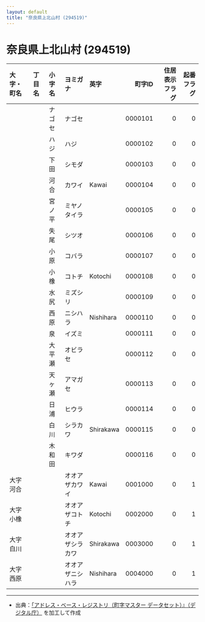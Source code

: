 ```yaml
---
layout: default
title: "奈良県上北山村 (294519)"
---
```


# 奈良県上北山村 (294519)

| 大字・町名 | 丁目名 | 小字名 | ヨミガナ | 英字 | 町字ID | 住居表示フラグ | 起番フラグ |
|:--------|:------|:------|:-----------------|:---------------------|--------:|----------:|--------:|
|  |  | ナゴセ | ナゴセ |  | 0000101 | 0 | 0 |
|  |  | ハジ | ハジ |  | 0000102 | 0 | 0 |
|  |  | 下田 | シモダ |  | 0000103 | 0 | 0 |
|  |  | 河合 | カワイ | Kawai | 0000104 | 0 | 0 |
|  |  | 宮ノ平 | ミヤノタイラ |  | 0000105 | 0 | 0 |
|  |  | 失尾 | シツオ |  | 0000106 | 0 | 0 |
|  |  | 小原 | コバラ |  | 0000107 | 0 | 0 |
|  |  | 小橡 | コトチ | Kotochi | 0000108 | 0 | 0 |
|  |  | 水尻 | ミズシリ |  | 0000109 | 0 | 0 |
|  |  | 西原 | ニシハラ | Nishihara | 0000110 | 0 | 0 |
|  |  | 泉 | イズミ |  | 0000111 | 0 | 0 |
|  |  | 大平瀬 | オビラセ |  | 0000112 | 0 | 0 |
|  |  | 天ヶ瀬 | アマガセ |  | 0000113 | 0 | 0 |
|  |  | 日浦 | ヒウラ |  | 0000114 | 0 | 0 |
|  |  | 白川 | シラカワ | Shirakawa | 0000115 | 0 | 0 |
|  |  | 木和田 | キワダ |  | 0000116 | 0 | 0 |
| 大字河合 |  |  | オオアザカワイ | Kawai | 0001000 | 0 | 1 |
| 大字小橡 |  |  | オオアザコトチ | Kotochi | 0002000 | 0 | 1 |
| 大字白川 |  |  | オオアザシラカワ | Shirakawa | 0003000 | 0 | 1 |
| 大字西原 |  |  | オオアザニシハラ | Nishihara | 0004000 | 0 | 1 |

---

- 出典：[「アドレス・ベース・レジストリ（町字マスター データセット）』（デジタル庁）](https://www.digital.go.jp/policies/base_registry_address/) を加工して作成